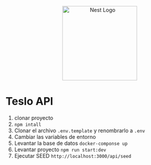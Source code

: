 <p align="center">
  <a href="http://nestjs.com/" target="blank"><img src="https://nestjs.com/img/logo-small.svg" width="200" alt="Nest Logo" /></a>
</p>

# Teslo API

1. clonar proyecto
2. `npm intall`
3. Clonar el archivo `.env.template` y renombrarlo a `.env`
4. Cambiar las variables de entorno
5. Levantar la base de datos
   `docker-componse up`
6. Levantar proyecto `npm run start:dev`
7. Ejecutar SEED
   `http://localhost:3000/api/seed`
